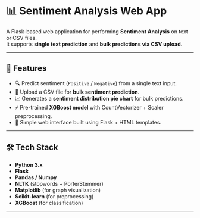 # 📊 Sentiment Analysis Web App

A Flask-based web application for performing **Sentiment Analysis** on text or CSV files.  
It supports **single text prediction** and **bulk predictions via CSV upload**.  

---

## 🚀 Features
- 🔍 Predict sentiment (`Positive` / `Negative`) from a single text input.  
- 📂 Upload a CSV file for **bulk sentiment prediction**.  
- 📈 Generates a **sentiment distribution pie chart** for bulk predictions.  
- ⚡ Pre-trained **XGBoost model** with CountVectorizer + Scaler preprocessing.  
- 🎨 Simple web interface built using Flask + HTML templates.  

---

## 🛠️ Tech Stack
- **Python 3.x**
- **Flask**
- **Pandas / Numpy**
- **NLTK** (stopwords + PorterStemmer)
- **Matplotlib** (for graph visualization)
- **Scikit-learn** (for preprocessing)
- **XGBoost** (for classification)

---


